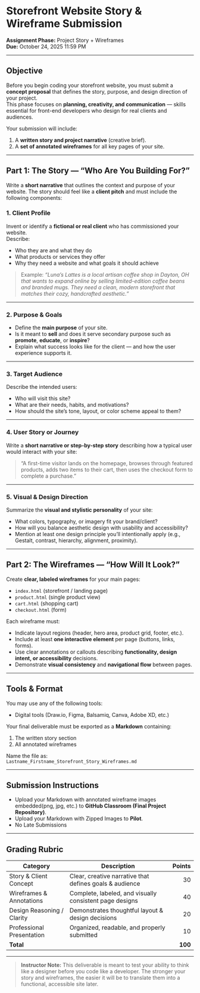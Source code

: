 # Storefront Website Story & Wireframe Submission  
**Assignment Phase:** Project Story + Wireframes  
**Due:** October 24, 2025 11:59 PM

---

## Objective

Before you begin coding your storefront website, you must submit a **concept proposal** that defines the story, purpose, and design direction of your project.  
This phase focuses on **planning, creativity, and communication** — skills essential for front-end developers who design for real clients and audiences.

Your submission will include:

1. A **written story and project narrative** (creative brief).  
2. A **set of annotated wireframes** for all key pages of your site.

---

## Part 1: The Story — “Who Are You Building For?”

Write a **short narrative** that outlines the context and purpose of your website. The story should feel like a **client pitch** and must include the following components:

### 1. Client Profile
Invent or identify a **fictional or real client** who has commissioned your website.  
Describe:
- Who they are and what they do  
- What products or services they offer  
- Why they need a website and what goals it should achieve  

> Example: *“Luna’s Lattes is a local artisan coffee shop in Dayton, OH that wants to expand online by selling limited-edition coffee beans and branded mugs. They need a clean, modern storefront that matches their cozy, handcrafted aesthetic.”*

---

### 2. Purpose & Goals
- Define the **main purpose** of your site.  
- Is it meant to **sell** and does it serve secondary purpose such as **promote**, **educate**, or **inspire**?  
- Explain what success looks like for the client — and how the user experience supports it.

---

### 3. Target Audience
Describe the intended users:
- Who will visit this site?  
- What are their needs, habits, and motivations?  
- How should the site’s tone, layout, or color scheme appeal to them?

---

### 4. User Story or Journey
Write a **short narrative or step-by-step story** describing how a typical user would interact with your site:
> “A first-time visitor lands on the homepage, browses through featured products, adds two items to their cart, then uses the checkout form to complete a purchase.”


---

### 5. Visual & Design Direction
Summarize the **visual and stylistic personality** of your site:
- What colors, typography, or imagery fit your brand/client?  
- How will you balance aesthetic design with usability and accessibility?  
- Mention at least one design principle you’ll intentionally apply (e.g., Gestalt, contrast, hierarchy, alignment, proximity).

---

## Part 2: The Wireframes — “How Will It Look?”

Create **clear, labeled wireframes** for your main pages:

- `index.html` (storefront / landing page)  
- `product.html` (single product view)  
- `cart.html` (shopping cart)  
- `checkout.html` (form)

Each wireframe must:

- Indicate layout regions (header, hero area, product grid, footer, etc.).  
- Include at least **one interactive element** per page (buttons, links, forms).  
- Use clear annotations or callouts describing **functionality, design intent, or accessibility** decisions.  
- Demonstrate **visual consistency** and **navigational flow** between pages.

---

## Tools & Format

You may use any of the following tools:
- Digital tools (Draw.io, Figma, Balsamiq, Canva, Adobe XD, etc.)  

Your final deliverable must be exported as a **Markdown** containing:
1. The written story section  
2. All annotated wireframes

Name the file as:  
`Lastname_Firstname_Storefront_Story_Wireframes.md`

---

## Submission Instructions

- Upload your Markdown with annotated wireframe images embedded(png, jpg, etc.) to **GitHub Classroom (Final Project Repository)**.   
- Upload your Markdown with Zipped Images to **Pilot**.
- No Late Submissions

---

## Grading Rubric

| Category                  | Description                                               | Points |
|----------------------------|-----------------------------------------------------------|--------:|
| Story & Client Concept     | Clear, creative narrative that defines goals & audience   | 30 |
| Wireframes & Annotations   | Complete, labeled, and visually consistent page designs   | 40 |
| Design Reasoning / Clarity | Demonstrates thoughtful layout & design decisions         | 20 |
| Professional Presentation  | Organized, readable, and properly submitted               | 10 |
| **Total**                  |                                                           | **100** |


---




> **Instructor Note:** This deliverable is meant to test your ability to think like a designer before you code like a developer. The stronger your story and wireframes, the easier it will be to translate them into a functional, accessible site later.